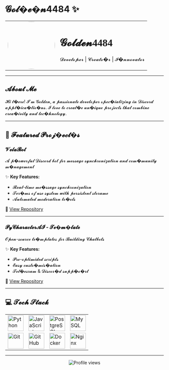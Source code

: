 # 𝓖𝓸𝓵�𝓮�𝓷4484 ✨

<div align="center">
  <table>
    <tr>
      <td>
        <img src="https://avatars.githubusercontent.com/u/125841328?v=4" width="150" style="border-radius: 50%">
      </td>
      <td>
        <h1 style="font-family: 'Brush Script MT', cursive">𝓖𝓸𝓵𝓭𝓮𝓷4484</h1>
        <p>𝓓𝓮𝓿𝓮𝓵𝓸𝓹𝓮𝓻 | 𝓒𝓻𝓮𝓪𝓽𝓸�𝓻 | 𝓘�𝓷𝓷𝓸𝓿𝓪𝓽𝓸𝓻</p>
      </td>
    </tr>
  </table>
</div>

---

## 𝓐𝓫𝓸𝓾𝓽 𝓜𝓮
𝓗𝓲 𝓽�𝓮𝓻𝓮! 𝓘'𝓶 𝓖𝓸𝓵𝓭𝓮𝓷, 𝓪 𝓹𝓪𝓼𝓼𝓲𝓸𝓷𝓪𝓽𝓮 𝓭𝓮𝓿𝓮𝓵𝓸𝓹𝓮𝓻 𝓼𝓹𝓮𝓬�𝓲𝓪𝓵𝓲𝔃𝓲𝓷𝓰 𝓲𝓷 𝓓𝓲𝓼𝓬𝓸𝓻𝓭 𝓪𝓹𝓹𝓵�𝓲𝓬𝓪�𝓽𝓲𝓸�𝓷𝓼. 𝓘 𝓵𝓸𝓿𝓮 𝓽𝓸 𝓬𝓻𝓮𝓪𝓽�𝓮 𝓾𝓷�𝓲𝓺𝓾𝓮 𝓹𝓻𝓸𝓳𝓮𝓬𝓽𝓼 𝓽𝓱𝓪𝓽 𝓬𝓸𝓶𝓫𝓲𝓷𝓮 𝓬𝓻𝓮𝓪�𝓲𝓿𝓲𝓽𝔂 𝓪𝓷𝓭 𝓽𝓮𝓬�𝓱𝓷𝓸𝓵𝓸𝓰𝔂.

---

## 🌟 𝓕𝓮𝓪𝓽𝓾𝓻𝓮𝓭 𝓟𝓻𝓸𝓳�𝓮𝓬𝓽�𝓼

### 𝓥𝓮𝓵𝓪𝓑𝓸𝓽
𝓐 𝓹�𝓸𝔀𝓮𝓻𝓯𝓾𝓵 𝓓𝓲𝓼𝓬𝓸𝓻𝓭 𝓫𝓸𝓽 𝓯𝓸𝓻 𝓶𝓮𝓼𝓼𝓪𝓰𝓮 𝓼𝔂𝓷𝓬𝓱𝓻𝓸𝓷𝓲𝔃𝓪𝓽𝓲𝓸𝓷 𝓪𝓷𝓭 𝓬𝓸𝓶�𝓶𝓾𝓷𝓲𝓽𝔂 𝓶�𝓷𝓪𝓰𝓮𝓶𝓮𝓷𝓽

✨ **Key Features:**
- 𝓡𝓮𝓪𝓵-𝓽𝓲𝓶𝓮 𝓶𝓮�𝓼𝓼𝓪𝓰𝓮 𝓼𝔂𝓷𝓬𝓱𝓻𝓸𝓷𝓲𝔃𝓪𝓽𝓲𝓸𝓷
- 𝓣𝓮𝓻�𝓶𝓼 𝓸𝓯 𝓾𝓼𝓮 𝓼𝔂𝓼𝓽𝓮𝓶 𝔀𝓲𝓽𝓱 𝓹𝓮𝓻𝓼𝓲𝓼𝓽𝓮𝓷𝓽 𝓼𝓽𝓸𝓻𝓪𝓶𝓮
- 𝓐𝓾𝓽𝓸𝓶𝓪𝓽𝓮𝓭 𝓶𝓸𝓭𝓮𝓻𝓪𝓽𝓲𝓸𝓷 𝓽𝓸�𝓸𝓵𝓼

🔗 [View Repository](https://github.com/your-repo-link)

---

### 𝓟𝔂𝓒𝓱𝓪𝓻𝓪𝓬𝓽𝓮𝓻𝓐𝓘 - 𝓣𝓮�𝓶�𝓵𝓪𝓽𝓮
𝓞𝓹𝓮𝓷-𝓼𝓸𝓾𝓻𝓬𝓮 𝓽𝓮�𝓶𝓹𝓵𝓪𝓽𝓮𝓼 𝓯𝓸𝓻 𝓑𝓾𝓲𝓵𝓭𝓲𝓷𝓰 𝓒𝓱𝓪𝓽𝓫𝓸𝓽𝓼

✨ **Key Features:**
- 𝓟𝓻𝓮-𝓸𝓹𝓽𝓲𝓶𝓲𝓭𝓮𝓭 𝓼𝓬𝓻𝓲𝓹𝓽𝓼
- 𝓔𝓪𝓼𝔂 𝓬𝓾𝓼𝓽𝓸�𝓶𝓲𝓼�𝓪𝓽𝓲𝓸𝓷
- 𝓣𝓮𝓵�𝓮𝓼𝓻𝓪𝓶 & 𝓓𝓲𝓼𝓬𝓸𝓻�𝓭 𝓼𝓾𝓹𝓹�𝓸�𝓻𝓽

🔗 [View Repository](https://github.com/your-repo-link)

---

## 💻 𝓣𝓮𝓬𝓱 𝓢𝓽𝓪𝓬𝓴

<div align="center">
  <table>
    <tr>
      <td><img src="https://user-images.githubusercontent.com/25181517/183423507-c056a6f9-1ba8-4312-a350-19bcbc5a8697.png" width="50" title="Python"></td>
      <td><img src="https://user-images.githubusercontent.com/25181517/117447155-6a868a00-af3d-11eb-9cfe-245df15c9f3f.png" width="50" title="JavaScript"></td>
      <td><img src="https://user-images.githubusercontent.com/25181517/117208740-bfb78400-adf5-11eb-97bb-09072b6bedfc.png" width="50" title="PostgreSQL"></td>
      <td><img src="https://user-images.githubusercontent.com/25181517/183896128-ec99105a-ec1a-4d85-b08b-1aa1620b2046.png" width="50" title="MySQL"></td>
    </tr>
    <tr>
      <td><img src="https://user-images.githubusercontent.com/25181517/192108372-f71d70ac-7ae6-4c0d-8395-51d8870c2ef0.png" width="50" title="Git"></td>
      <td><img src="https://user-images.githubusercontent.com/25181517/192108374-8da61ba1-99ec-41d7-80b8-fb2f7c0a4948.png" width="50" title="GitHub"></td>
      <td><img src="https://user-images.githubusercontent.com/25181517/117207330-263ba280-adf4-11eb-9b97-0ac5b40bc3be.png" width="50" title="Docker"></td>
      <td><img src="https://user-images.githubusercontent.com/25181517/183345125-9a7cd2e6-6ad6-436f-8490-44c903bef84c.png" width="50" title="Nginx"></td>
    </tr>
  </table>
</div>

---

<div align="center">
  <img src="https://komarev.com/ghpvc/?username=Golden4484&style=flat-square&color=blue" alt="Profile views"/>
</div>